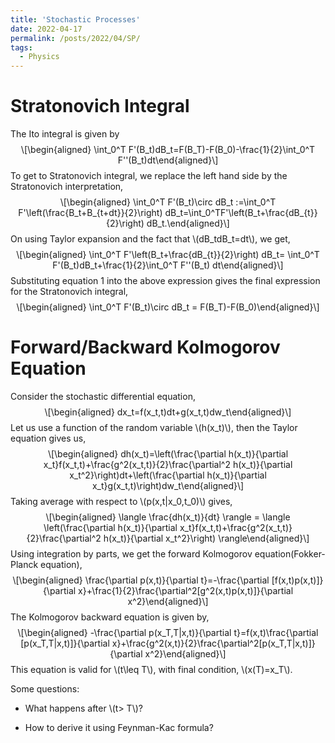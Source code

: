 ```yaml
---
title: 'Stochastic Processes'
date: 2022-04-17
permalink: /posts/2022/04/SP/
tags:
  - Physics
---
```

<!-- MathJax -->
<script type="text/javascript"
  src="https://cdnjs.cloudflare.com/ajax/libs/mathjax/2.7.3/MathJax.js?config=TeX-AMS-MML_HTMLorMML">
</script>


<h1 id="stratonovich-integral">Stratonovich Integral</h1>
<p>The Ito integral is given by <span
class="math display">\[\begin{aligned}
    \int_0^T F&#39;(B_t)dB_t=F(B_T)-F(B_0)-\frac{1}{2}\int_0^T
F&#39;&#39;(B_t)dt\end{aligned}\]</span> To get to Stratonovich
integral, we replace the left hand side by the Stratonovich
interpretation, <span class="math display">\[\begin{aligned}
    \int_0^T F&#39;(B_t)\circ dB_t :=\int_0^T
F&#39;\left(\frac{B_t+B_{t+dt}}{2}\right)
dB_t=\int_0^TF&#39;\left(B_t+\frac{dB_{t}}{2}\right)
dB_t.\end{aligned}\]</span> On using Taylor expansion and the fact that
<span class="math inline">\(dB_tdB_t=dt\)</span>, we get, <span
class="math display">\[\begin{aligned}
    \int_0^T F&#39;\left(B_t+\frac{dB_{t}}{2}\right) dB_t= \int_0^T
F&#39;(B_t)dB_t+\frac{1}{2}\int_0^T F&#39;&#39;(B_t)
dt\end{aligned}\]</span> Substituting equation 1 into the above
expression gives the final expression for the Stratonovich integral,
<span class="math display">\[\begin{aligned}
    \int_0^T F&#39;(B_t)\circ dB_t =
F(B_T)-F(B_0)\end{aligned}\]</span></p>
<h1 id="forwardbackward-kolmogorov-equation">Forward/Backward Kolmogorov
Equation</h1>
<p>Consider the stochastic differential equation, <span
class="math display">\[\begin{aligned}
    dx_t=f(x_t,t)dt+g(x_t,t)dw_t\end{aligned}\]</span> Let us use a
function of the random variable <span
class="math inline">\(h(x_t)\)</span>, then the Taylor equation gives
us, <span class="math display">\[\begin{aligned}
    dh(x_t)=\left(\frac{\partial h(x_t)}{\partial
x_t}f(x_t,t)+\frac{g^2(x_t,t)}{2}\frac{\partial^2 h(x_t)}{\partial
x_t^2}\right)dt+\left(\frac{\partial h(x_t)}{\partial
x_t}g(x_t,t)\right)dw_t\end{aligned}\]</span> Taking average with
respect to <span class="math inline">\(p(x,t|x_0,t_0)\)</span> gives,
<span class="math display">\[\begin{aligned}
    \langle \frac{dh(x_t)}{dt} \rangle = \langle \left(\frac{\partial
h(x_t)}{\partial x_t}f(x_t,t)+\frac{g^2(x_t,t)}{2}\frac{\partial^2
h(x_t)}{\partial x_t^2}\right) \rangle\end{aligned}\]</span> Using
integration by parts, we get the forward Kolmogorov
equation(Fokker-Planck equation), <span
class="math display">\[\begin{aligned}
    \frac{\partial p(x,t)}{\partial t}=-\frac{\partial
[f(x,t)p(x,t)]}{\partial
x}+\frac{1}{2}\frac{\partial^2[g^2(x,t)p(x,t)]}{\partial
x^2}\end{aligned}\]</span> The Kolmogorov backward equation is given by,
<span class="math display">\[\begin{aligned}
    -\frac{\partial p(x_T,T|x,t)}{\partial t}=f(x,t)\frac{\partial
[p(x_T,T|x,t)]}{\partial
x}+\frac{g^2(x,t)}{2}\frac{\partial^2[p(x_T,T|x,t)]}{\partial
x^2}\end{aligned}\]</span> This equation is valid for <span
class="math inline">\(t\leq T\)</span>, with final condition, <span
class="math inline">\(x(T)=x_T\)</span>.</p>
<p>Some questions:</p>
<ul>
<li><p>What happens after <span class="math inline">\(t&gt;
T\)</span>?</p></li>
<li><p>How to derive it using Feynman-Kac formula?</p></li>
</ul>
